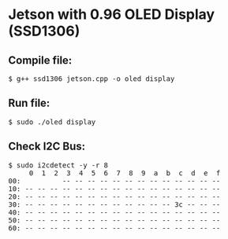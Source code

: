 # Jetson with 0.96 OLED Display (SSD1306) 

## Compile file:
<pre>
$ g++ ssd1306_jetson.cpp -o oled_display
</pre>

## Run file:
<pre>
$ sudo ./oled_display
</pre>

## Check I2C Bus:

<pre>
$ sudo i2cdetect -y -r 8
     0  1  2  3  4  5  6  7  8  9  a  b  c  d  e  f
00:          -- -- -- -- -- -- -- -- -- -- -- -- -- 
10: -- -- -- -- -- -- -- -- -- -- -- -- -- -- -- -- 
20: -- -- -- -- -- -- -- -- -- -- -- -- -- -- -- -- 
30: -- -- -- -- -- -- -- -- -- -- -- -- 3c -- -- -- 
40: -- -- -- -- -- -- -- -- -- -- -- -- -- -- -- -- 
50: -- -- -- -- -- -- -- -- -- -- -- -- -- -- -- -- 
60: -- -- -- -- -- -- -- -- -- -- -- -- -- -- -- -- 
</pre>
